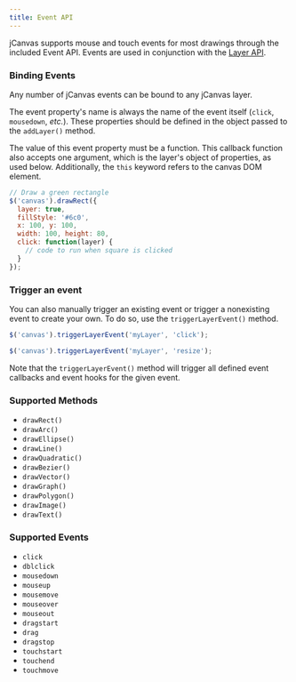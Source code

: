 ```yaml
---
title: Event API
---
```


jCanvas supports mouse and touch events for most drawings through the included Event API. Events are used in conjunction with the [Layer API](layerAPI.md).

### Binding Events

Any number of jCanvas events can be bound to any jCanvas layer.

The event property's name is always the name of the event itself (`click`, `mousedown`, *etc.*). These properties should be defined in the object passed to the `addLayer()` method.

The value of this event property must be a function. This callback function also accepts one argument, which is the layer's object of properties, as used below. Additionally, the `this` keyword refers to the canvas DOM element.

```javascript
// Draw a green rectangle
$('canvas').drawRect({
  layer: true,
  fillStyle: '#6c0',
  x: 100, y: 100,
  width: 100, height: 80,
  click: function(layer) {
    // code to run when square is clicked
  }
});
```

### Trigger an event

You can also manually trigger an existing event or trigger a nonexisting event to create your own. To do so, use the `triggerLayerEvent()` method.

```javascript
$('canvas').triggerLayerEvent('myLayer', 'click');
```

```javascript
$('canvas').triggerLayerEvent('myLayer', 'resize');
```

Note that the `triggerLayerEvent()` method will trigger all defined event callbacks and event hooks for the given event.

### Supported Methods

  - `drawRect()`
  - `drawArc()`
  - `drawEllipse()`
  - `drawLine()`
  - `drawQuadratic()`
  - `drawBezier()`
  - `drawVector()`
  - `drawGraph()`
  - `drawPolygon()`
  - `drawImage()`
  - `drawText()`

### Supported Events

  - `click`
  - `dblclick`
  - `mousedown`
  - `mouseup`
  - `mousemove`
  - `mouseover`
  - `mouseout`
  - `dragstart`
  - `drag`
  - `dragstop`
  - `touchstart`
  - `touchend`
  - `touchmove`
